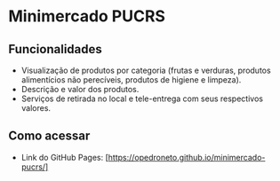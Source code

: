 # Minimercado PUCRS

## Funcionalidades
- Visualização de produtos por categoria (frutas e verduras, produtos alimentícios não perecíveis, produtos de higiene e limpeza).
- Descrição e valor dos produtos.
- Serviços de retirada no local e tele-entrega com seus respectivos valores.

## Como acessar
- Link do GitHub Pages: [https://opedroneto.github.io/minimercado-pucrs/]
